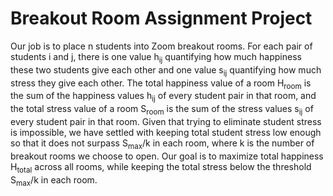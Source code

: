 # Breakout Room Assignment Project

Our job is to place n students into Zoom breakout rooms. For each pair of students i and j, there is one value h<sub>ij</sub> quantifying how much happiness these two students give each other and one value s<sub>ij</sub> quantifying how much stress they give each other. The total happiness value of a room H<sub>room</sub> is the sum of the happiness values h<sub>ij</sub> of every student pair in that room, and the total stress value of a room S<sub>room</sub> is the sum of the stress values s<sub>ij</sub> of every student pair in that room. Given that trying to eliminate student stress is impossible, we have settled with keeping total student stress low enough so that it does not surpass S<sub>max</sub>/k in each room, where k is the number of breakout rooms we choose to open. Our goal is to maximize total happiness H<sub>total</sub> across all rooms, while keeping the total stress below the threshold S<sub>max</sub>/k in each room.
